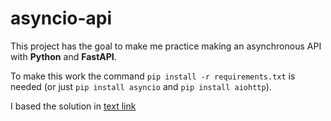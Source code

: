 # asyncio-api
This project has the goal to make me practice making an asynchronous API with **Python** and **FastAPI**.

To make this work the command `pip install -r requirements.txt` is needed (or just `pip install asyncio` and `pip install aiohttp`).

I based the solution in [text link](https://www.youtube.com/watch?v=Ii7x4mpIhIs)
